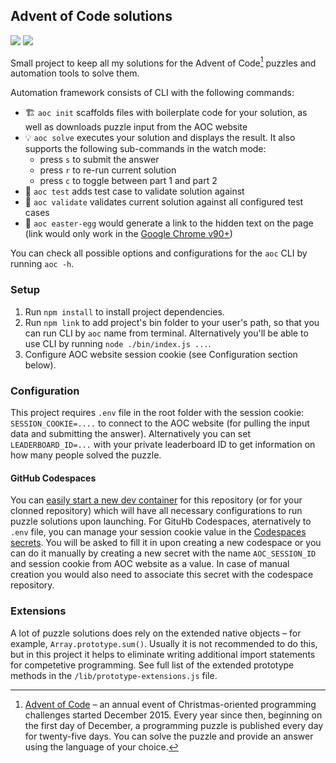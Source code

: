 ## Advent of Code solutions

![](https://img.shields.io/badge/stars%20⭐-445%2F500-brightgreen)
[![](https://badgen.net/badge/icon/Open%20in%20codespaces?icon=github&label)](https://codespaces.new/bponomarenko/adventofcode?quickstart=1)

Small project to keep all my solutions for the Advent of Code[^aoc] puzzles and automation tools to solve them.

Automation framework consists of CLI with the following commands:

* 🏗 `aoc init` scaffolds files with boilerplate code for your solution, as well as downloads puzzle input from the AOC website
* 💡 `aoc solve` executes your solution and displays the result. It also supports the following sub-commands in the watch mode:
  * press `s` to submit the answer
  * press `r` to re-run current solution
  * press `c` to toggle between part 1 and part 2
* 💾 `aoc test` adds test case to validate solution against
* 🔌 `aoc validate` validates current solution against all configured test cases
* 🎁 `aoc easter-egg` would generate a link to the hidden text on the page (link would only work in the [Google Chrome v90+](https://blog.google/products/chrome/more-helpful-chrome-throughout-your-workday/))

You can check all possible options and configurations for the `aoc` CLI by running `aoc -h`.

### Setup

1. Run `npm install` to install project dependencies.
1. Run `npm link` to add project's bin folder to your user's path, so that you can run CLI by `aoc` name from terminal. Alternatively you'll be able to use CLI by running `node ./bin/index.js ...`.
1. Configure AOC website session cookie (see Configuration section below).

### Configuration

This project requires `.env` file in the root folder with the session cookie: `SESSION_COOKIE=....` to connect to the AOC website (for pulling the input data and submitting the answer). Alternatively you can set `LEADERBOARD_ID=...` with your private leaderboard ID to get information on how many people solved the puzzle.

#### GitHub Codespaces

You can [easily start a new dev container](https://codespaces.new/bponomarenko/adventofcode) for this repository (or for your clonned repository) which will have all necessary configurations to run puzzle solutions upon launching. For GituHb Codespaces, aternatively to `.env` file, you can manage your session cookie value in the [Codespaces secrets][secrets]. You will be asked to fill it in upon creating a new codespace or you can do it manually by creating a new secret with the name `AOC_SESSION_ID` and session cookie from AOC website as a value. In case of manual creation you would also need to associate this secret with the codespace repository.

### Extensions

A lot of puzzle solutions does rely on the extended native objects – for example, `Array.prototype.sum()`. Usually it is not recommended to do this, but in this project it helps to eliminate writing additional import statements for competetive programming.
See full list of the extended prototype methods in the `/lib/prototype-extensions.js` file.

[^aoc]:
    [Advent of Code][aoc] – an annual event of Christmas-oriented programming challenges started December 2015.
    Every year since then, beginning on the first day of December, a programming puzzle is published every day for twenty-five days.
    You can solve the puzzle and provide an answer using the language of your choice.

[aoc]: https://adventofcode.com
[secrets]: https://docs.github.com/en/codespaces/managing-your-codespaces/managing-secrets-for-your-codespaces

